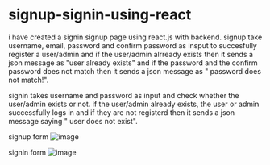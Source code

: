 # signup-signin-using-react
i have created a signin signup page using react.js with backend.
signup take username, email, password and confirm password as insput to succesfully register a user/admin and if the user/admin alrready exists then it sends a json message as 
"user already exists" and if the password and the confirm password does not match then it sends a json message as " password does not match!".

signin takes username and password as input and check whether the user/admin exists or not.
if the user/admin already exists, the user or admin successfully logs in and if they are not registerd then it sends a json message saying " user does not exist".



signup form
![image](https://github.com/harshsrivastava05/signup-signin-using-react/assets/130855160/6fb7f7ae-159e-4e4c-831d-776a13677a3f)

signin form
![image](https://github.com/harshsrivastava05/signup-signin-using-react/assets/130855160/5c1e7d36-bd06-4bd8-a75e-cf2cdd8556e0)





